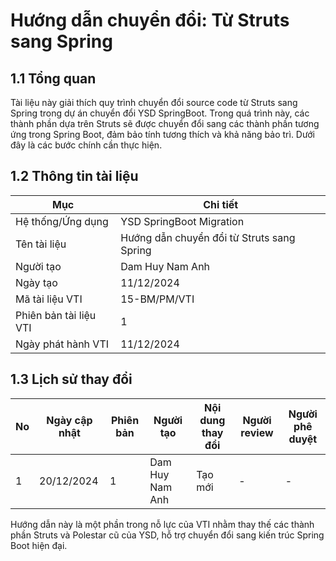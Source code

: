 
# Hướng dẫn chuyển đổi: Từ Struts sang Spring

## 1.1 Tổng quan

T&agrave;i liệu n&agrave;y giải th&iacute;ch quy tr&igrave;nh chuyển đổi source code từ Struts sang Spring trong dự &aacute;n chuyển đổi YSD SpringBoot. Trong qu&aacute; tr&igrave;nh n&agrave;y, c&aacute;c th&agrave;nh phần dựa tr&ecirc;n Struts sẽ được chuyển đổi sang c&aacute;c th&agrave;nh phần tương ứng trong Spring Boot, đảm bảo t&iacute;nh tương th&iacute;ch v&agrave; khả năng bảo tr&igrave;. Dưới đ&acirc;y l&agrave; c&aacute;c bước ch&iacute;nh cần thực hiện.


## 1.2 Thông tin tài liệu

| Mục | Chi tiết |
| --- | --- |
| Hệ thống/Ứng dụng | YSD SpringBoot Migration |
| T&ecirc;n t&agrave;i liệu | Hướng dẫn chuyển đổi từ Struts sang Spring |
| Người tạo | Dam Huy Nam Anh |
| Ng&agrave;y tạo | 11/12/2024 |
| M&atilde; t&agrave;i liệu VTI | 15-BM/PM/VTI |
| Phi&ecirc;n bản t&agrave;i liệu VTI | 1 |
| Ng&agrave;y ph&aacute;t h&agrave;nh VTI | 11/12/2024 |

## 1.3 Lịch sử thay đổi

| No | Ng&agrave;y cập nhật | Phi&ecirc;n bản | Người tạo | Nội dung thay đổi | Người review | Người ph&ecirc; duyệt |
| --- | --- | --- | --- | --- | --- | --- |
| 1 | 20/12/2024 | 1 | Dam Huy Nam Anh | Tạo mới | - | - |

Hướng dẫn n&agrave;y l&agrave; một phần trong nỗ lực của VTI nhằm thay thế c&aacute;c th&agrave;nh phần Struts v&agrave; Polestar cũ của YSD, hỗ trợ chuyển đổi sang kiến tr&uacute;c Spring Boot hiện đại.

